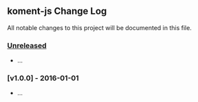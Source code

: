 ## koment-js Change Log

All notable changes to this project will be documented in this file.

### [Unreleased][unreleased]

- ...

### [v1.0.0] - 2016-01-01

- ...

[unreleased]: https://github.com/komentio/koment-js/compare/v1.0.0...HEAD
[v0.0.1]: https://github.com/komentio/koment-js/compare/v0.0.0...v1.0.0
